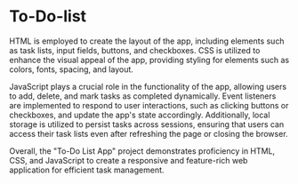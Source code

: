 # To-Do-list
HTML is employed to create the layout of the app, including elements such as task lists, input fields, buttons, and checkboxes. CSS is utilized to enhance the visual appeal of the app, providing styling for elements such as colors, fonts, spacing, and layout.

JavaScript plays a crucial role in the functionality of the app, allowing users to add, delete, and mark tasks as completed dynamically. Event listeners are implemented to respond to user interactions, such as clicking buttons or checkboxes, and update the app's state accordingly. Additionally, local storage is utilized to persist tasks across sessions, ensuring that users can access their task lists even after refreshing the page or closing the browser.

Overall, the "To-Do List App" project demonstrates proficiency in HTML, CSS, and JavaScript to create a responsive and feature-rich web application for efficient task management.
